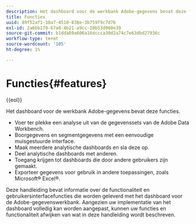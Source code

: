 ```yaml
---
description: Het dashboard voor de werkbank Adobe-gegevens bevat deze functies.
title: Functies
uuid: 89f52af1-10a7-4510-838e-3b759f9c7d7b
exl-id: 2a6bb179-67a0-4b21-a9cc-20b53d960e39
source-git-commit: b1dda69a606a16dccca30d2a74c7e63dbd27936c
workflow-type: tm+mt
source-wordcount: '105'
ht-degree: 1%

---
```


# Functies{#features}

{{eol}}

Het dashboard voor de werkbank Adobe-gegevens bevat deze functies.

* Voer ter plekke een analyse uit van de gegevenssets van de Adobe Data Workbench.
* Boorgegevens en segmentgegevens met een eenvoudige muisgestuurde interface.
* Maak meerdere analytische dashboards en sla deze op.
* Deel analytische dashboards met anderen.
* Toegang krijgen tot dashboards die door andere gebruikers zijn gemaakt.
* Exporteer gegevens voor gebruik in andere toepassingen, zoals Microsoft® Excel®.

Deze handleiding bevat informatie over de functionaliteit en gebruikersinterfacefuncties die worden geleverd met het dashboard voor de Adobe-gegevenswerkbank. Aangezien uw implementatie van het dashboard volledig kan worden aangepast, kunnen uw functies en functionaliteit afwijken van wat in deze handleiding wordt beschreven.
